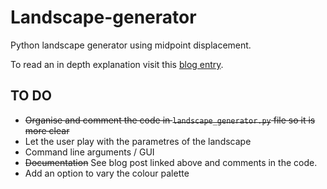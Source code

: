 # Landscape-generator
Python landscape generator using midpoint displacement.

To read an in depth explanation visit this [blog entry](https://bitesofcode.wordpress.com/2016/12/23/landscape-generation-using-midpoint-displacement/).

## TO DO
- ~~Organise and comment the code in ```landscape_generator.py``` file so it is more clear~~
- Let the user play with the parametres of the landscape
- Command line arguments / GUI
- ~~Documentation~~ See blog post linked above and comments in the code.
- Add an option to vary the colour palette

